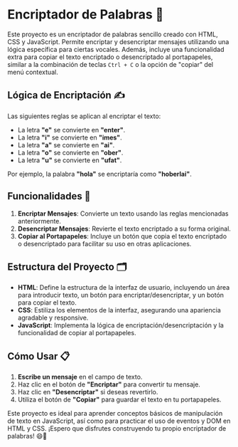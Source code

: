 # Encriptador de Palabras 🔐

Este proyecto es un encriptador de palabras sencillo creado con HTML, CSS y JavaScript. Permite encriptar y desencriptar mensajes utilizando una lógica específica para ciertas vocales. Además, incluye una funcionalidad extra para copiar el texto encriptado o desencriptado al portapapeles, similar a la combinación de teclas `Ctrl + C` o la opción de "copiar" del menú contextual.

## Lógica de Encriptación ✍️

Las siguientes reglas se aplican al encriptar el texto:

- La letra **"e"** se convierte en **"enter"**.
- La letra **"i"** se convierte en **"imes"**.
- La letra **"a"** se convierte en **"ai"**.
- La letra **"o"** se convierte en **"ober"**.
- La letra **"u"** se convierte en **"ufat"**.

Por ejemplo, la palabra **"hola"** se encriptaría como **"hoberlai"**.

## Funcionalidades 🚀

1. **Encriptar Mensajes**: Convierte un texto usando las reglas mencionadas anteriormente.
2. **Desencriptar Mensajes**: Revierte el texto encriptado a su forma original.
3. **Copiar al Portapapeles**: Incluye un botón que copia el texto encriptado o desencriptado para facilitar su uso en otras aplicaciones.

## Estructura del Proyecto 🗂️

- **HTML**: Define la estructura de la interfaz de usuario, incluyendo un área para introducir texto, un botón para encriptar/desencriptar, y un botón para copiar el texto.
- **CSS**: Estiliza los elementos de la interfaz, asegurando una apariencia agradable y responsive.
- **JavaScript**: Implementa la lógica de encriptación/desencriptación y la funcionalidad de copiar al portapapeles.

## Cómo Usar 📋

1. **Escribe un mensaje** en el campo de texto.
2. Haz clic en el botón de **"Encriptar"** para convertir tu mensaje.
3. Haz clic en **"Desencriptar"** si deseas revertirlo.
4. Utiliza el botón de **"Copiar"** para guardar el texto en tu portapapeles.

Este proyecto es ideal para aprender conceptos básicos de manipulación de texto en JavaScript, así como para practicar el uso de eventos y DOM en HTML y CSS. ¡Espero que disfrutes construyendo tu propio encriptador de palabras! 😄🔐